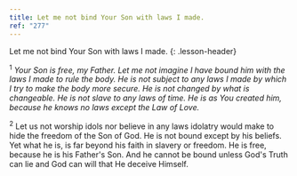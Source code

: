 ```yaml
---
title: Let me not bind Your Son with laws I made.
ref: "277"
---
```


Let me not bind Your Son with laws I made.
{: .lesson-header}

<sup>1</sup> *Your Son is free, my Father. Let me not imagine I have
bound him with the laws I made to rule the body. He is not subject to
any laws I made by which I try to make the body more secure. He is not
changed by what is changeable. He is not slave to any laws of time. He
is as You created him, because he knows no laws except the Law of Love.*

<sup>2</sup> Let us not worship idols nor believe in any laws idolatry
would make to hide the freedom of the Son of God. He is not bound except
by his beliefs. Yet what he is, is far beyond his faith in slavery or
freedom. He is free, because he is his Father's Son. And he cannot be
bound unless God's Truth can lie and God can will that He deceive
Himself.

